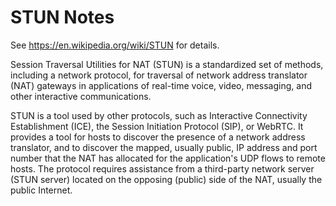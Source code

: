 # STUN Notes

See https://en.wikipedia.org/wiki/STUN for details.

Session Traversal Utilities for NAT (STUN) is a standardized set of methods,
including a network protocol, for traversal of network address translator
(NAT) gateways in applications of real-time voice, video, messaging, and other
interactive communications.

STUN is a tool used by other protocols, such as Interactive Connectivity
Establishment (ICE), the Session Initiation Protocol (SIP), or WebRTC.  It
provides a tool for hosts to discover the presence of a network address
translator, and to discover the mapped, usually public, IP address and port
number that the NAT has allocated for the application's UDP flows to remote
hosts.  The protocol requires assistance from a third-party network server
(STUN server) located on the opposing (public) side of the NAT, usually the
public Internet.
